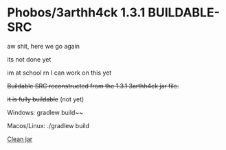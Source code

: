 # Phobos/3arthh4ck 1.3.1 BUILDABLE-SRC
aw shit, here we go again

its not done yet

im at school rn I can work on this yet

~~Buildable SRC reconstructed from the 1.3.1 3arthh4ck jar file.~~

~~it is fully buildable~~ (not yet)

Windows: gradlew build~~

Macos/Linux: ./gradlew build

[Clean jar](https://github.com/Gopro336/clean-3arthhack-1.3.1/releases/tag/clean)
